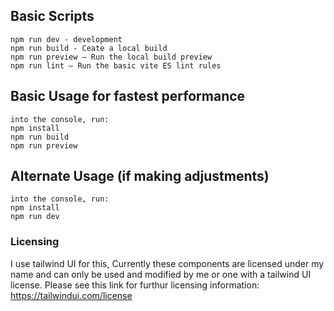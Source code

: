 ## Basic Scripts

    npm run dev - development
    npm run build - Ceate a local build
    npm run preview — Run the local build preview
    npm run lint — Run the basic vite ES lint rules

## Basic Usage for fastest performance

    into the console, run:
    npm install
    npm run build
    npm run preview

## Alternate Usage (if making adjustments)

    into the console, run:
    npm install
    npm run dev

### Licensing

I use tailwind UI for this, Currently these components are licensed under my name and can only be used and modified by me or one with a tailwind UI license. Please see this link for furthur licensing information:
https://tailwindui.com/license

